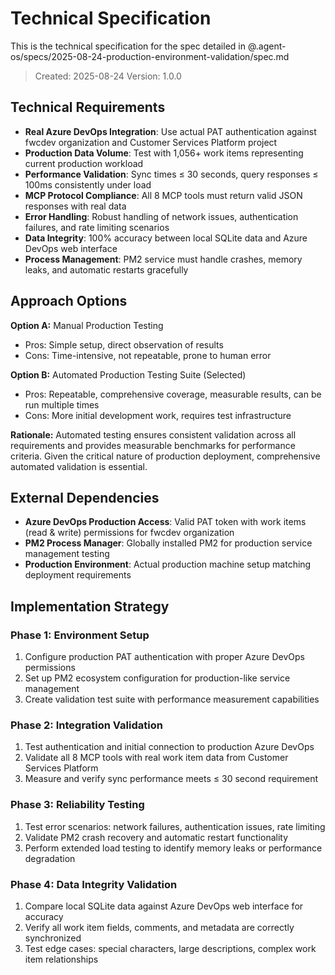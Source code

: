 # Technical Specification

This is the technical specification for the spec detailed in @.agent-os/specs/2025-08-24-production-environment-validation/spec.md

> Created: 2025-08-24
> Version: 1.0.0

## Technical Requirements

- **Real Azure DevOps Integration**: Use actual PAT authentication against fwcdev organization and Customer Services Platform project
- **Production Data Volume**: Test with 1,056+ work items representing current production workload
- **Performance Validation**: Sync times ≤ 30 seconds, query responses ≤ 100ms consistently under load
- **MCP Protocol Compliance**: All 8 MCP tools must return valid JSON responses with real data
- **Error Handling**: Robust handling of network issues, authentication failures, and rate limiting scenarios
- **Data Integrity**: 100% accuracy between local SQLite data and Azure DevOps web interface
- **Process Management**: PM2 service must handle crashes, memory leaks, and automatic restarts gracefully

## Approach Options

**Option A:** Manual Production Testing
- Pros: Simple setup, direct observation of results
- Cons: Time-intensive, not repeatable, prone to human error

**Option B:** Automated Production Testing Suite (Selected)
- Pros: Repeatable, comprehensive coverage, measurable results, can be run multiple times
- Cons: More initial development work, requires test infrastructure

**Rationale:** Automated testing ensures consistent validation across all requirements and provides measurable benchmarks for performance criteria. Given the critical nature of production deployment, comprehensive automated validation is essential.

## External Dependencies

- **Azure DevOps Production Access**: Valid PAT token with work items (read & write) permissions for fwcdev organization
- **PM2 Process Manager**: Globally installed PM2 for production service management testing
- **Production Environment**: Actual production machine setup matching deployment requirements

## Implementation Strategy

### Phase 1: Environment Setup
1. Configure production PAT authentication with proper Azure DevOps permissions
2. Set up PM2 ecosystem configuration for production-like service management
3. Create validation test suite with performance measurement capabilities

### Phase 2: Integration Validation  
1. Test authentication and initial connection to production Azure DevOps
2. Validate all 8 MCP tools with real work item data from Customer Services Platform
3. Measure and verify sync performance meets ≤ 30 second requirement

### Phase 3: Reliability Testing
1. Test error scenarios: network failures, authentication issues, rate limiting
2. Validate PM2 crash recovery and automatic restart functionality  
3. Perform extended load testing to identify memory leaks or performance degradation

### Phase 4: Data Integrity Validation
1. Compare local SQLite data against Azure DevOps web interface for accuracy
2. Verify all work item fields, comments, and metadata are correctly synchronized
3. Test edge cases: special characters, large descriptions, complex work item relationships